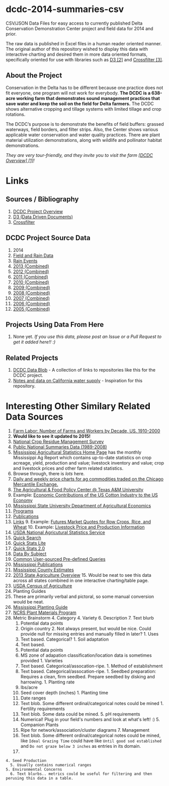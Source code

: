 dcdc-2014-summaries-csv
=======================

CSV/JSON Data Files for easy access to currently published Delta Conservation Demonstration Center project and field data for 2014 and prior.

The raw data is published in Excel files in a human reader oriented manner. The original author of this repository wished to display this data with interactive charting and desired them in more data oriented formats, specifically oriented for use with libraries such as [D3 [2]](https://github.com/mbostock/d3) and [Crossfilter [3]](https://github.com/square/crossfilter).

About the Project
------

Conservation in the Delta has to be different because one practice does not fit everyone, one program will not work for everybody.  __The DCDC is a 638-acre working farm that demonstrates sound management practices that save water and keep the soil on the field for Delta farmers.__  The DCDC shows alternative cropping and tillage systems with limited tillage and crop rotations.

The DCDC’s purpose is to demonstrate the benefits of field buffers:  grassed waterways, field borders, and filter strips.  Also, the Center shows various applicable water conservation and water quality practices.  There are plant material utilization demonstrations, along with wildlife and pollinator habitat demonstrations.

_They are very tour-friendly, and they invite you to visit the farm [[DCDC Overview] [1]](http://www.dcdcfarm.org/fielddata2.htm)!_


Links
=====

Sources / Bibliography
----

1. [DCDC Project Overview](http://www.dcdcfarm.org/fielddata2.htm)
2. [D3 (Data Driven Documents)](https://github.com/mbostock/d3)
3. [Crossfilter](https://github.com/square/crossfilter)


DCDC Project Source Data
------
1. 2014
  1. [Field and Rain Data](http://www.dcdcfarm.org/2014data/2014FieldandRainData.xls)
  2. [Rain Events](http://www.dcdcfarm.org/2014rain/RainEvents.xls)
3. [2013 (Combined)](http://www.dcdcfarm.org/zips/2013FieldData.zip)
4. [2012 (Combined)](http://www.dcdcfarm.org/zips/2012%20FIELD%20DATA.zip)
5. [2011 (Combined)](http://www.dcdcfarm.org/zips/FIELD%20DATA%202011.zip)
6. [2010 (Combined)](http://www.dcdcfarm.org/zips/2010%20Field%20Data.zip)
7. [2009 (Combined)](http://www.dcdcfarm.org/zips/FIELD%20DATA%202009.zip)
8. [2008 (Combined)](http://www.dcdcfarm.org/zips/FIELD%20DATA%20%202008.zip)
9. [2007 (Combined)](http://www.dcdcfarm.org/zips/FIELD%20DATA%202007.zip)
10. [2006 (Combined)](http://www.dcdcfarm.org/zips/FIELD%20DATA%202006.zip)
11. [2005 (Combined)](http://www.dcdcfarm.org/zips/DCDC%20Field%20Data%202005.zip)

Projects Using Data From Here
-----
1. None yet. _If you use this data, please post an Issue or a Pull Request to get it added here!! :)_

Related Projects
----
1. [DCDC Data Blob](https://github.com/r4j4h/dcdc-data-blob) - A collection of links to repositories like this for the DCDC project.
2. [Notes and data on California water supply](https://github.com/vicapow/water-supply/) - Inspiration for this repository.

Interesting Other Similary Related Data Sources
======

1. [Farm Labor: Number of Farms and Workers by Decade, US. 1910-2000](http://www.nass.usda.gov/Charts_and_Maps/graphics/data/fl_frmwk.txt)
  2. __Would like to see it updated to 2015!__
1. [National Crop Residue Management Survey](http://www.ctic.purdue.edu/CRM/)
  2. [Public National Summaries Data (1989-2008)](http://www.ctic.purdue.edu/CRM/crm_search/)
2. [Mississippi Agricultural Statistics Home Page](http://www.nass.usda.gov/Statistics_by_State/Mississippi/index.asp) has the monthly Mississippi Ag Report which contains up-to-date statistics on crop acreage, yield, production and value; livestock inventory and value; crop and livestock prices and other farm related statistics.
  3. Browse through, there is _lots_ here.
3. [Daily and weekly price charts for ag commodities traded on the Chicago Mercantile Exchange.](http://www.barchart.com/cme/cmeagr.htm)
4. [The Agricultural & Food Policy Center @ Texas A&M University](https://www.afpc.tamu.edu/pubs/)
  5. Example: [Economic Contributions of the US Cotton Industry to the US Economy](https://www.afpc.tamu.edu/pubs/2/634/RR-13-02.pdf)
6. [Mississippi State University Department of Agricultural Economics](http://www.agecon.msstate.edu/whatwedo/commodity/index.asp)
  7. [Programs](http://www.agecon.msstate.edu/whatwedo/commodity/programs.asp)
  8. [Publications](http://www.agecon.msstate.edu/whatwedo/pubs.asp?sort=all)
  9. [Links](http://www.agecon.msstate.edu/whatwedo/links.asp?sort=all)
    9. Example: [Futures Market Quotes for Row Crops, Rice, and Wheat](http://www.cmegroup.com/market-data/delayed-quotes/commodities.html)
    10. Example: [Livestock Price and Production Information](http://goo.gl/JQmYwx)
11. [USDA National Agricutural Statistics Service](http://www.nass.usda.gov/Quick_Stats/)
  12. [Quick Search](http://quickstats.nass.usda.gov/?long_desc__LIKE=&x=18&y=1)
  12. [Quick Stats Lite](http://www.nass.usda.gov/Quick_Stats/Lite/)
  13. [Quick Stats 2.0](http://quickstats.nass.usda.gov/)
  14. [Data By Subject](http://www.nass.usda.gov/Statistics_by_Subject/index.php)
  12. [Common User-sourced Pre-defined Queries](http://www.nass.usda.gov/Data_and_Statistics/Pre-Defined_Queries/index.asp)
  12. [Mississippi Publications](http://www.nass.usda.gov/Statistics_by_State/Mississippi/Publications/index.asp)
  13. [Mississippi County Estimates](http://www.nass.usda.gov/Statistics_by_State/Mississippi/Publications/County_Estimates/index.asp)
  14. [2013 State Agriculture Overview](http://www.nass.usda.gov/Quick_Stats/Ag_Overview/stateOverview.php?state=MISSISSIPPI)
    15. Would be neat to see this data across all states combined in one interactive charting/table page.
  16. [USDA Census of Agriculture](http://www.agcensus.usda.gov/Publications/2012/Full_Report/Census_by_State/Mississippi/index.asp)
1. Planting Guides
  2. These are primarily verbal and pictoral, so some manual conversion would be neat.
  3. [Mississippi Planting Guide](http://www.nrcs.usda.gov/Internet/FSE_DOCUMENTS/nrcs142p2_017068.pdf)
  4. [NCRS Plant Materials Program](http://www.nrcs.usda.gov/Internet/FSE_DOCUMENTS/nrcs142p2_016955.pdf)
  3. Metric Brainstorm
    4. Category
    4. Variety
    6. Description
      7. Text blurb
      1. Potential data points
        2. Origin country
          2. Not always present, but would be nice. Could provide null for missing entries and manually filled in later?
    1. Uses
      2. Text based. Categorical?
    1. Soil adaptation
      2. Text based.
      3. Potential data points
      4.  MS zone of adapation classification/location data is sometimes provided
    1. Varieties
      2. Text based. Categorical/assocation-ripe.
    1. Method of establishment
      2. Text based. Categorical/assocation-ripe.
    1. Seedbed preparation: Requires a clean, firm seedbed. Prepare seedbed by disking and
    harrowing.
    1. Planting rate
      2. lbs/acre
      3. Seed cover depth (inches)
    1. Planting time
      1. Date ranges
      2. Text blob. Some different ordinal/categorical notes could be mined
    1. Fertility requirements
      1. Text blob. Some data could be mined.
    5. pH requirements
      6. Numerical! Plug in your field's numbers and look at what's left! :)
    5. Companion Plants
      6. Ripe for network/association/cluster diagrams
    7. Management
      8. Text blob. Some different ordinal/categorical notes could be mined, like `Ideal Grazing Time` could have like `Until good sod established` and `Do not graze below 3 inches` as entries in its domain.
      9. 
    4. Seed Production
      5. Usually contains numerical ranges
    5. Environmental Concerns
      6. Text blurbs.. metrics could be useful for filtering and then perusing this data in a table.

